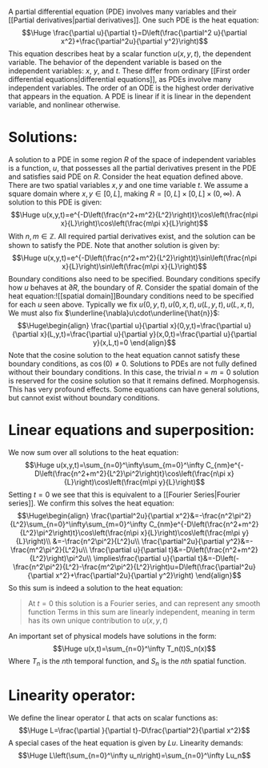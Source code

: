 A partial differential equation (PDE) involves many variables and their [[Partial derivatives|partial derivatives]]. One such PDE is the heat equation:$$\Huge \frac{\partial u}{\partial t}=D\left(\frac{\partial^2 u}{\partial x^2}+\frac{\partial^2u}{\partial y^2}\right)$$This equation describes heat by a scalar function $u(x,y,t)$, the dependent variable. The behavior of the dependent variable is based on the independent variables: $x$, $y$, and $t$. These differ from ordinary [[First order differential equations|differential equations]], as PDEs involve many independent variables. The order of an ODE is the highest order derivative that appears in the equation. A PDE is linear if it is linear in the dependent variable, and nonlinear otherwise.

# Solutions:

A solution to a PDE in some region $R$ of the space of independent variables is a function, $u$, that possesses all the partial derivatives present in the PDE and satisfies said PDE on $R$. Consider the heat equation defined above. There are two spatial variables $x,y$ and one time variable $t$. We assume a square domain where $x,y\in[0,L]$, making $R=[0,L]\times[0,L]\times(0,\infty)$. A solution to this PDE is given:$$\Huge u(x,y,t)=e^{-D\left(\frac{n^2+m^2}{L^2}\right)t}\cos\left(\frac{n\pi x}{L}\right)\cos\left(\frac{m\pi x}{L}\right)$$With $n,m\in\mathbb{Z}$. All required partial derivatives exist, and the solution can be shown to satisfy the PDE. Note that another solution is given by:$$\Huge u(x,y,t)=e^{-D\left(\frac{n^2+m^2}{L^2}\right)t}\sin\left(\frac{n\pi x}{L}\right)\sin\left(\frac{m\pi x}{L}\right)$$ Boundary conditions also need to be specified. Boundary conditions specify how $u$ behaves at $\partial R$, the boundary of $R$. Consider the spatial domain of the heat equation:![[spatial domain]]Boundary conditions need to be specified for each $u$ seen above. Typically we fix $u(0,y,t),u(0,x,t),u(L,y,t),u(L,x,t)$, We must also fix $\underline{\nabla}u\cdot\underline{\hat{n}}$:$$\Huge\begin{align}
\frac{\partial u}{\partial x}(0,y,t)=\frac{\partial u}{\partial x}(L,y,t)=\frac{\partial u}{\partial y}(x,0,t)=\frac{\partial u}{\partial y}(x,L,t)=0
\end{align}$$Note that the cosine solution to the heat equation cannot satisfy these boundary conditions, as $\cos(0)\neq0$. Solutions to PDEs are not fully defined without their boundary conditions. In this case, the trivial $n=m=0$ solution is reserved for the cosine solution so that it remains defined. Morphogensis. This has very profound effects. Some equations can have general solutions, but cannot exist without boundary conditions.

# Linear equations and superposition:

We now sum over all solutions to the heat equation:$$\Huge u(x,y,t)=\sum_{n=0}^\infty\sum_{m=0}^\infty C_{nm}e^{-D\left(\frac{n^2+m^2}{L^2}\pi^2\right)t}\cos\left(\frac{n\pi x}{L}\right)\cos\left(\frac{m\pi y}{L}\right)$$Setting $t=0$ we see that this is equivalent to a [[Fourier Series|Fourier series]]. We confirm this solves the heat equation:$$\Huge\begin{align}
\frac{\partial^2u}{\partial x^2}&=-\frac{n^2\pi^2}{L^2}\sum_{n=0}^\infty\sum_{m=0}^\infty C_{nm}e^{-D\left(\frac{n^2+m^2}{L^2}\pi^2\right)t}\cos\left(\frac{n\pi x}{L}\right)\cos\left(\frac{m\pi y}{L}\right)\\
&=-\frac{n^2\pi^2}{L^2}u\\
\frac{\partial^2u}{\partial y^2}&=-\frac{m^2\pi^2}{L^2}u\\
\frac{\partial u}{\partial t}&=-D\left(\frac{n^2+m^2}{L^2}\right)\pi^2u\\
\implies\frac{\partial u}{\partial t}&=-D\left(-\frac{n^2\pi^2}{L^2}-\frac{m^2\pi^2}{L^2}\right)u=D\left(\frac{\partial^2u}{\partial x^2}+\frac{\partial^2u}{\partial y^2}\right)
\end{align}$$So this sum is indeed a solution to the heat equation:
> At $t=0$ this solution is a Fourier series, and can represent any smooth function
> Terms in this sum are linearly independent, meaning in term has its own unique contribution to $u(x,y,t)$


An important set of physical models have solutions in the form:$$\Huge u(x,t)=\sum_{n=0}^\infty T_n(t)S_n(x)$$Where $T_n$ is the $n$th temporal function, and $S_n$ is the $nth$ spatial function.

# Linearity operator:

We define the linear operator $L$ that acts on scalar functions as:$$\Huge L=\frac{\partial }{\partial t}-D\frac{\partial^2}{\partial x^2}$$A special cases of the heat equation is given by $Lu$. Linearity demands:$$\Huge L\left(\sum_{n=0}^\infty u_n\right)=\sum_{n=0}^\infty Lu_n$$